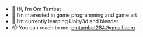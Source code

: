 - 👋 Hi, I’m Om Tambat
- 👀 I’m interested in game programming and game art
- 🌱 I’m currently learning Unity3d and blender
- 📫 You can reach to me: omtambat284@gmail.com

<!---
Onix284/Onix284 is a ✨ special ✨ repository because its `README.md` (this file) appears on your GitHub profile.
You can click the Preview link to take a look at your changes.
--->
